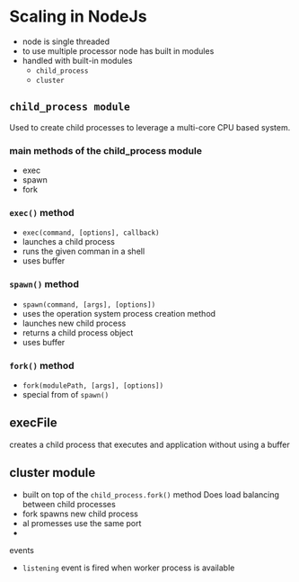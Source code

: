 # Scaling in NodeJs

- node is single threaded
- to use multiple processor node has built in modules 
- handled with built-in modules
    - `child_process`
    - `cluster`

## `child_process module`

Used to create child processes to leverage a multi-core CPU based system.

### main methods of the child_process module
- exec
- spawn
- fork

### `exec()` method
- `exec(command, [options], callback)`
- launches a child process
- runs the given comman in a shell
- uses buffer

### `spawn()` method
- `spawn(command, [args], [options])`
- uses the operation system process creation method
- launches new child process
- returns a child process object
- uses buffer

### `fork()` method
- `fork(modulePath, [args], [options])`
- special from of `spawn()`




## execFile
creates a child process that executes and application without using a buffer

## cluster module

- built on top of the `child_process.fork()` method
Does load balancing between child processes
- fork spawns new child process
- al promesses use the same port
- 

events
- `listening` event is fired when worker process is available